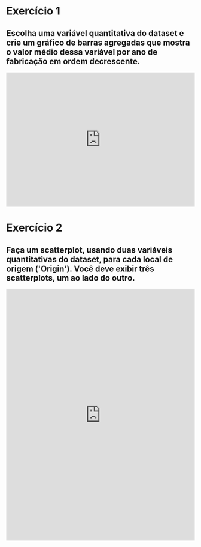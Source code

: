 # Exercício 1
## Escolha uma variável quantitativa do dataset e crie um gráfico de barras agregadas que mostra o valor médio dessa variável por ano de fabricação em ordem decrescente.

<iframe width="100%" height="358" frameborder="0"
  src="https://observablehq.com/embed/481041adadf69eca?cells=bar_cars"></iframe>
  
# Exercício 2
## Faça um scatterplot, usando duas variáveis quantitativas do dataset, para cada local de origem ('Origin'). Você deve exibir três scatterplots, um ao lado do outro.

<iframe width="100%" height="671" frameborder="0"
  src="https://observablehq.com/embed/481041adadf69eca?cells=scatter_cars"></iframe>

